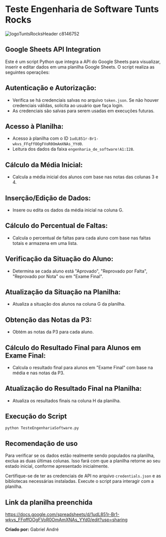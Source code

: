 # Teste Engenharia de Software Tunts Rocks
![logoTuntsRocksHeader c8146752](https://github.com/gabrielandre-math/TesteEngenhariaSoftwareTuntsRocks/assets/60861872/bdd7128b-0e62-4a71-a783-13c4c8f6e11e)

## Google Sheets API Integration

Este é um script Python que integra a API do Google Sheets para visualizar, inserir e editar dados em uma planilha Google Sheets. O script realiza as seguintes operações:

## Autenticação e Autorização:

- Verifica se há credenciais salvas no arquivo `token.json`. Se não houver credenciais válidas, solicita ao usuário que faça login.
- As credenciais são salvas para serem usadas em execuções futuras.

## Acesso à Planilha:

- Acesso à planilha com o ID `1udL851r-Br1-wkvs_FFqffOOgFVoR0OmAmXNAs_YYd0`.
- Leitura dos dados da faixa `engenharia_de_software!A1:I28`.

## Cálculo da Média Inicial:

- Calcula a média inicial dos alunos com base nas notas das colunas 3 e 4.

## Inserção/Edição de Dados:

- Insere ou edita os dados da média inicial na coluna G.

## Cálculo do Percentual de Faltas:

- Calcula o percentual de faltas para cada aluno com base nas faltas totais e armazena em uma lista.

## Verificação da Situação do Aluno:

- Determina se cada aluno está "Aprovado", "Reprovado por Falta", "Reprovado por Nota" ou em "Exame Final".

## Atualização da Situação na Planilha:

- Atualiza a situação dos alunos na coluna G da planilha.

## Obtenção das Notas da P3:

- Obtém as notas da P3 para cada aluno.

## Cálculo do Resultado Final para Alunos em Exame Final:

- Calcula o resultado final para alunos em "Exame Final" com base na média e nas notas da P3.

## Atualização do Resultado Final na Planilha:

- Atualiza os resultados finais na coluna H da planilha.

## Execução do Script
```bash
python TesteEngenhariaSoftware.py
```
## Recomendação de uso
Para verificar se os dados estão realmente sendo populados na planilha, exclua as duas últimas colunas. Isso fará com que a planilha retorne ao seu estado inicial, conforme apresentado inicialmente.

Certifique-se de ter as credenciais de API no arquivo `credentials.json` e as bibliotecas necessárias instaladas. Execute o script para interagir com a planilha.

## Link da planilha preenchida
https://docs.google.com/spreadsheets/d/1udL851r-Br1-wkvs_FFqffOOgFVoR0OmAmXNAs_YYd0/edit?usp=sharing

**Criado por:** Gabriel André
